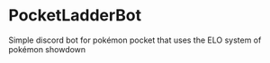 # PocketLadderBot
Simple discord bot for pokémon pocket that uses the ELO system of pokémon showdown
